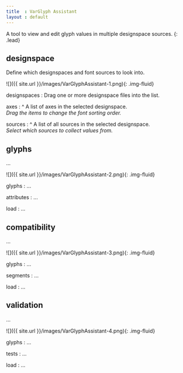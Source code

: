 ```yaml
---
title  : VarGlyph Assistant
layout : default
---
```


A tool to view and edit glyph values in multiple designspace sources.
{: .lead}


designspace
-----------

Define which designspaces and font sources to look into.

![]({{ site.url }}/images/VarGlyphAssistant-1.png){: .img-fluid}

designspaces
: Drag one or more designspace files into the list.

axes
: ^
  A list of axes in the selected designspace.  
  *Drag the items to change the font sorting order.*

sources
: ^
  A list of all sources in the selected designspace.  
  *Select which sources to collect values from.*


glyphs
------

...

![]({{ site.url }}/images/VarGlyphAssistant-2.png){: .img-fluid}

glyphs
: ...

attributes
: ...

load
: ...


compatibility
-------------

...

![]({{ site.url }}/images/VarGlyphAssistant-3.png){: .img-fluid}

glyphs
: ...

segments
: ...

load
: ...


validation
----------

...

![]({{ site.url }}/images/VarGlyphAssistant-4.png){: .img-fluid}

glyphs
: ...

tests
: ...

load
: ...
